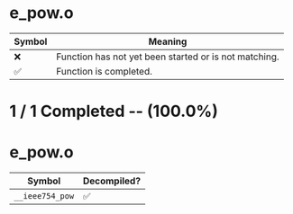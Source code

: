 # e_pow.o
| Symbol | Meaning 
| ------------- | ------------- 
| :x: | Function has not yet been started or is not matching. 
| :white_check_mark: | Function is completed. 


# 1 / 1 Completed -- (100.0%)
# e_pow.o
| Symbol | Decompiled? |
| ------------- | ------------- |
| `__ieee754_pow` | :white_check_mark: |
